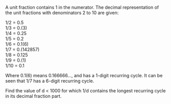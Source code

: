 A unit fraction contains 1 in the numerator. The decimal representation of the unit fractions with denominators 2 to 10 are given:

1/2	    = 	0.5<br />
1/3	    = 	0.(3)<br />
1/4	    = 	0.25<br />
1/5	    = 	0.2<br />
1/6	    = 	0.1(6)<br />
1/7	    = 	0.(142857)<br />
1/8	    = 	0.125<br />
1/9     = 	0.(1)<br />
1/10    = 	0.1<br />

Where 0.1(6) means 0.166666..., and has a 1-digit recurring cycle. It can be seen that 1/7 has a 6-digit recurring cycle.

Find the value of d < 1000 for which 1/d contains the longest recurring cycle in its decimal fraction part.
